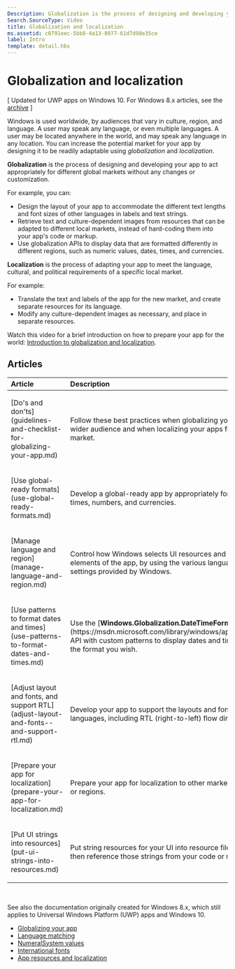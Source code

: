 ```yaml
---
Description: Globalization is the process of designing and developing your app to act appropriately for different global markets without any changes or customization.
Search.SourceType: Video
title: Globalization and localization
ms.assetid: c0791eec-5bb8-4a13-8977-61d7d98e35ce
label: Intro
template: detail.hbs
---
```


# Globalization and localization


\[ Updated for UWP apps on Windows 10. For Windows 8.x articles, see the [archive](http://go.microsoft.com/fwlink/p/?linkid=619132) \]

Windows is used worldwide, by audiences that vary in culture, region, and language. A user may speak any language, or even multiple languages. A user may be located anywhere in the world, and may speak any language in any location. You can increase the potential market for your app by designing it to be readily adaptable using *globalization* and *localization*.

**Globalization** is the process of designing and developing your app to act appropriately for different global markets without any changes or customization.

For example, you can:

-   Design the layout of your app to accommodate the different text lengths and font sizes of other languages in labels and text strings.
-   Retrieve text and culture-dependent images from resources that can be adapted to different local markets, instead of hard-coding them into your app's code or markup.
-   Use globalization APIs to display data that are formatted differently in different regions, such as numeric values, dates, times, and currencies.

**Localization** is the process of adapting your app to meet the language, cultural, and political requirements of a specific local market.

For example:

-   Translate the text and labels of the app for the new market, and create separate resources for its language.
-   Modify any culture-dependent images as necessary, and place in separate resources.

Watch this video for a brief introduction on how to prepare your app for the world: [Introduction to globalization and localization](https://channel9.msdn.com/Blogs/One-Dev-Minute/Introduction-to-globalization-and-localization).

## Articles
<table>
<colgroup>
<col width="50%" />
<col width="50%" />
</colgroup>
<thead>
<tr class="header">
<th align="left">Article</th>
<th align="left">Description</th>
</tr>
</thead>
<tbody>
<tr class="odd">
<td align="left"><p>[Do's and don'ts](guidelines-and-checklist-for-globalizing-your-app.md)</p></td>
<td align="left"><p>Follow these best practices when globalizing your apps for a wider audience and when localizing your apps for a specific market.</p></td>
</tr>
<tr class="odd">
<td align="left"><p>[Use global-ready formats](use-global-ready-formats.md)</p></td>
<td align="left"><p>Develop a global-ready app by appropriately formatting dates, times, numbers, and currencies.</p></td>
</tr>
<tr class="even">
<td align="left"><p>[Manage language and region](manage-language-and-region.md)</p></td>
<td align="left"><p>Control how Windows selects UI resources and formats the UI elements of the app, by using the various language and region settings provided by Windows.</p></td>
</tr>
<tr class="odd">
<td align="left"><p>[Use patterns to format dates and times](use-patterns-to-format-dates-and-times.md)</p></td>
<td align="left"><p>Use the [<strong>Windows.Globalization.DateTimeFormatting</strong>](https://msdn.microsoft.com/library/windows/apps/br206859) API with custom patterns to display dates and times in exactly the format you wish.</p></td>
</tr>
<tr class="even">
<td align="left"><p>[Adjust layout and fonts, and support RTL](adjust-layout-and-fonts--and-support-rtl.md)</p></td>
<td align="left"><p>Develop your app to support the layouts and fonts of multiple languages, including RTL (right-to-left) flow direction.</p></td>
</tr>
<tr class="odd">
<td align="left"><p>[Prepare your app for localization](prepare-your-app-for-localization.md)</p></td>
<td align="left"><p>Prepare your app for localization to other markets, languages, or regions.</p></td>
</tr>
<tr class="even">
<td align="left"><p>[Put UI strings into resources](put-ui-strings-into-resources.md)</p></td>
<td align="left"><p>Put string resources for your UI into resource files. You can then reference those strings from your code or markup.</p></td>
</tr>
</tbody>
</table>

 

See also the documentation originally created for Windows 8.x, which still applies to Universal Windows Platform (UWP) apps and Windows 10.

-   [Globalizing your app](https://msdn.microsoft.com/library/windows/apps/xaml/hh965328)
-   [Language matching](https://msdn.microsoft.com/library/windows/apps/xaml/jj673578.aspx)
-   [NumeralSystem values](https://msdn.microsoft.com/library/windows/apps/xaml/jj236471.aspx)
-   [International fonts](https://msdn.microsoft.com/library/windows/apps/xaml/dn263115.aspx)
-   [App resources and localization](https://msdn.microsoft.com/library/windows/apps/xaml/hh710212.aspx)

 

 



